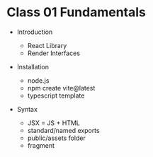 # Class 01 Fundamentals

- Introduction

  - React Library
  - Render Interfaces

- Installation

  - node.js
  - npm create vite@latest
  - typescript template

- Syntax
  - JSX = JS + HTML
  - standard/named exports
  - public/assets folder
  - fragment
